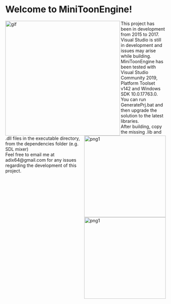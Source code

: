 # Welcome to **MiniToonEngine**!
<p>
<img src="https://raw.githubusercontent.com/adix64/MiniToonEngine/master/assets/miniToon.gif" alt="gif" width="360" align="left"/>
<img src="https://raw.githubusercontent.com/adix64/MiniToonEngine/master/assets/screenshot1.png" alt="png1" width="256" align="right"/> <img src="https://raw.githubusercontent.com/adix64/MiniToonEngine/master/assets/screenshot2.png" alt="png1" width="256" align="right"/>  
</p>  
This project has been in development from 2015 to 2017. Visual Studio is still in development and issues may arise while building.<br/>
MiniToonEngine has been tested with Visual Studio Community 2019, Platform Toolset v142 and Windows SDK 10.0.17763.0. <br/>
You can run GeneratePrj.bat and then upgrade the solution to the latest libraries.<br/>
After building, copy the missing .lib and .dll files in the executable directory, from the dependencies folder (e.g. SDL mixer)<br/>
Feel free to email me at adix64@gmail.com for any issues regarding the development of this project.
